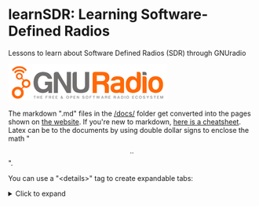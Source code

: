 # learnSDR: Learning Software-Defined Radios

Lessons to learn about Software Defined Radios (SDR) through GNUradio

![GNU Radio](docs/figs/gnuradio.png)


The markdown ".md" files in the [/docs/](https://github.com/pnsaeta/Learning_SDR/tree/master/docs) folder get converted into the pages shown on [the website](https://gallicchio.github.io/learnSDR/). If you're new to markdown, [here is a cheatsheet](https://github.com/adam-p/markdown-here/wiki/Markdown-Here-Cheatsheet). Latex can be to the documents by using double dollar signs to enclose the math "$$ .. $$".

You can use a "\<details>" tag to create expandable tabs: 

<details>
<summary markdown='span'> Click to expand </summary>

Take a look a the raw markdown file for how to format the "\<details>" tag. 

</details>

